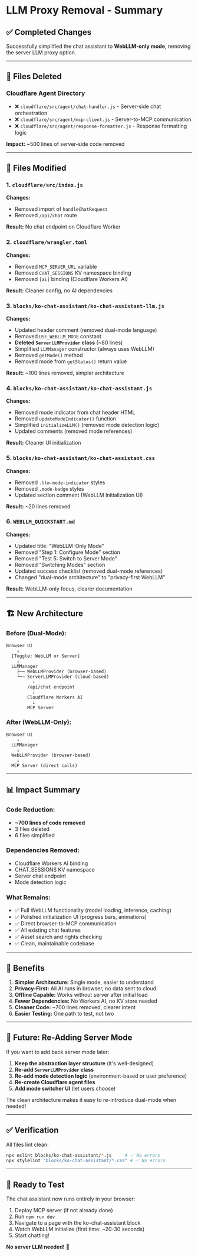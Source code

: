 # LLM Proxy Removal - Summary

## ✅ Completed Changes

Successfully simplified the chat assistant to **WebLLM-only mode**, removing the server LLM proxy option.

---

## 📁 Files Deleted

### Cloudflare Agent Directory
- ❌ `cloudflare/src/agent/chat-handler.js` - Server-side chat orchestration
- ❌ `cloudflare/src/agent/mcp-client.js` - Server-to-MCP communication
- ❌ `cloudflare/src/agent/response-formatter.js` - Response formatting logic

**Impact:** ~500 lines of server-side code removed

---

## 🔧 Files Modified

### 1. `cloudflare/src/index.js`
**Changes:**
- Removed import of `handleChatRequest`
- Removed `/api/chat` route

**Result:** No chat endpoint on Cloudflare Worker

### 2. `cloudflare/wrangler.toml`
**Changes:**
- Removed `MCP_SERVER_URL` variable
- Removed `CHAT_SESSIONS` KV namespace binding
- Removed `[ai]` binding (Cloudflare Workers AI)

**Result:** Cleaner config, no AI dependencies

### 3. `blocks/ko-chat-assistant/ko-chat-assistant-llm.js`
**Changes:**
- Updated header comment (removed dual-mode language)
- Removed `USE_WEBLLM_MODE` constant
- **Deleted `ServerLLMProvider` class** (~80 lines)
- Simplified `LLMManager` constructor (always uses WebLLM)
- Removed `getMode()` method
- Removed mode from `getStatus()` return value

**Result:** ~100 lines removed, simpler architecture

### 4. `blocks/ko-chat-assistant/ko-chat-assistant.js`
**Changes:**
- Removed mode indicator from chat header HTML
- Removed `updateModeIndicator()` function
- Simplified `initializeLLM()` (removed mode detection logic)
- Updated comments (removed mode references)

**Result:** Cleaner UI initialization

### 5. `blocks/ko-chat-assistant/ko-chat-assistant.css`
**Changes:**
- Removed `.llm-mode-indicator` styles
- Removed `.mode-badge` styles
- Updated section comment (WebLLM Initialization UI)

**Result:** ~20 lines removed

### 6. `WEBLLM_QUICKSTART.md`
**Changes:**
- Updated title: "WebLLM-Only Mode"
- Removed "Step 1: Configure Mode" section
- Removed "Test 5: Switch to Server Mode"
- Removed "Switching Modes" section
- Updated success checklist (removed dual-mode references)
- Changed "dual-mode architecture" to "privacy-first WebLLM"

**Result:** WebLLM-only focus, clearer documentation

---

## 🏗️ New Architecture

### Before (Dual-Mode):
```
Browser UI
    ↓
  [Toggle: WebLLM or Server]
    ↓
  LLMManager
    ├─→ WebLLMProvider (browser-based)
    └─→ ServerLLMProvider (cloud-based)
          ↓
        /api/chat endpoint
          ↓
        Cloudflare Workers AI
          ↓
        MCP Server
```

### After (WebLLM-Only):
```
Browser UI
    ↓
  LLMManager
    ↓
  WebLLMProvider (browser-based)
    ↓
  MCP Server (direct calls)
```

---

## 📊 Impact Summary

### Code Reduction:
- **~700 lines of code removed**
- 3 files deleted
- 6 files simplified

### Dependencies Removed:
- Cloudflare Workers AI binding
- CHAT_SESSIONS KV namespace
- Server chat endpoint
- Mode detection logic

### What Remains:
- ✅ Full WebLLM functionality (model loading, inference, caching)
- ✅ Polished initialization UI (progress bars, animations)
- ✅ Direct browser-to-MCP communication
- ✅ All existing chat features
- ✅ Asset search and rights checking
- ✅ Clean, maintainable codebase

---

## 🎯 Benefits

1. **Simpler Architecture:** Single mode, easier to understand
2. **Privacy-First:** All AI runs in browser, no data sent to cloud
3. **Offline Capable:** Works without server after initial load
4. **Fewer Dependencies:** No Workers AI, no KV store needed
5. **Cleaner Code:** ~700 lines removed, clearer intent
6. **Easier Testing:** One path to test, not two

---

## 🔮 Future: Re-Adding Server Mode

If you want to add back server mode later:

1. **Keep the abstraction layer structure** (it's well-designed)
2. **Re-add `ServerLLMProvider` class**
3. **Re-add mode detection logic** (environment-based or user preference)
4. **Re-create Cloudflare agent files**
5. **Add mode switcher UI** (let users choose)

The clean architecture makes it easy to re-introduce dual-mode when needed!

---

## ✅ Verification

All files lint clean:
```bash
npx eslint blocks/ko-chat-assistant/*.js     # ✅ No errors
npx stylelint "blocks/ko-chat-assistant/*.css" # ✅ No errors
```

---

## 🚀 Ready to Test

The chat assistant now runs entirely in your browser:

1. Deploy MCP server (if not already done)
2. Run `npm run dev`
3. Navigate to a page with the ko-chat-assistant block
4. Watch WebLLM initialize (first time: ~20-30 seconds)
5. Start chatting!

**No server LLM needed!** 🎉

